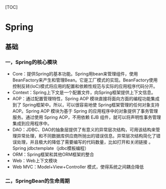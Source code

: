 [TOC]



# Spring	

## 基础

### 一，Spring的核心模块

- Core：提供Spring的基本功能。Spring用bean来管理组件，使用BeanFactory来产生和管理Bean。它是工厂模式的实现。BeanFactory使用控制反转(IoC)模式将应用的配置和依赖性规范与实际的应用程序代码分开。
- Context：Spring上下文是一个配置文件，向Spring框架提供上下文信息。
- AOP：通过配置管理特性，Spring AOP 模块直接将面向方面的编程功能集成到了 Spring框架中。所以，可以很容易地使 Spring框架管理的任何对象支持 AOP。Spring AOP 模块为基于 Spring 的应用程序中的对象提供了事务管理服务。通过使用 Spring AOP，不用依赖 EJB 组件，就可以将声明性事务管理集成到应用程序中。
- DAO：JDBC、DAO的抽象层提供了有意义的异常层次结构，可用该结构来管理异常处理，和不同数据库供应商所抛出的错误信息。异常层次结构简化了错误处理，并且极大的降低了需要编写的代码数量，比如打开和关闭链接 。Spring jdbctemplate（jdbc模板编程）
- ORM：Spring框架和其他ORM框架的整合
- Web：Web上下文模块
- Web MVC：Model+View+Controller 模式，使得系统之间耦合降低

### 二，SpringBean的生命周期

